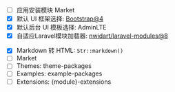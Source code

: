 - [ ] 应用安装模块 Market
- [x] 默认 UI 框架选择: [Bootstrap@4](https://v4.bootcss.com/)
- [x] 默认后台 UI 模板选择: AdminLTE
- [x] 自适应Laravel模块加载器: [nwidart/laravel-modules@8](https://laravelmodules.com/docs/v8/introduction)
<!-- - [ ] 模块加载器: ModuleLoader -->
<!-- - [ ] 模块辅助函数器: module-helpers -->
- [x] Markdown 转 HTML: `Str::markdown()`
- [ ] Market
- [ ] Themes: theme-packages
- [ ] Examples: example-packages
- [ ] Extensions: {module}-extensions
